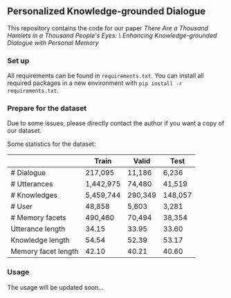 ## Personalized Knowledge-grounded Dialogue 

This repository contains the code for our paper _There Are a Thousand Hamlets in a Thousand People's Eyes: \\
Enhancing Knowledge-grounded Dialogue with Personal Memory_

### Set up

All requirements can be found in `requirements.txt`. You can install all required packages in a new environment with `pip install -r requirements.txt`.

### Prepare for the dataset

Due to some issues, please directly contact the author if you want a copy of our dataset.

Some statistics for the dataset:

|                     | Train     | Valid   | Test    |
| ------------------- | --------- | ------- | ------- |
| # Dialogue          | 217,095   | 11,186  | 6,236   |
| # Utterances        | 1,442,975 | 74,480  | 41,519  |
| # Knowledges        | 5,459,744 | 290,349 | 148,057 |
| # User              | 48,858    | 5,603   | 3,281   |
| # Memory facets     | 490,460   | 70,494  | 38,354  |
| Utterance length    | 34.15     | 33.95   | 33.60   |
| Knowledge length    | 54.54     | 52.39   | 53.17   |
| Memory facet length | 42.10     | 40.21   | 40.60   |



### Usage

The usage will be updated soon...

